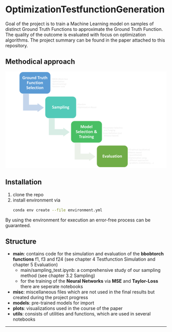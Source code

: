 # OptimizationTestfunctionGeneration

Goal of the project is to train a Machine Learning model on samples of distinct Ground Truth Functions to approximate the Ground Truth Function. The quality of the outcome is evaluated with focus on optimization algorithms.
The project summary can be found in the paper attached to this repository.

## Methodical approach
![Methodical Approach](https://github.com/mo374z/OptimizationTestfunctionGeneration/blob/main/method.png)

## Installation
1. clone the repo
1. install environment via 
    ```bash
    conda env create --file environment.yml
    ```
By using the environment for execution an error-free process can be guaranteed.

## Structure

- **main**: contains code for the simulation and evaluation of the **bbobtorch functions** f1, f3 and f24 (see chapter 4 Testfunction Simulation and chapter 5 Evaluation)
    - main/sampling_test.ipynb: a comprehensive study of our sampling method (see chapter 3.2 Sampling)
    - for the training of the **Neural Networks** via **MSE** and **Taylor-Loss** there are seperate notebooks
- **misc**: miscellaneous files which are not used in the final results but created during the project progress
- **models**: pre-trained models for import
- **plots**: visualizations used in the course of the paper
- **utils**: consists of utilities and functions, which are used in several notebooks

________

